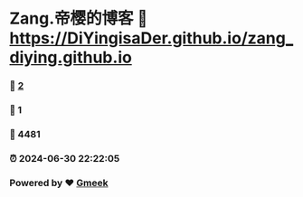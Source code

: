 # Zang.帝樱的博客 :link: https://DiYingisaDer.github.io/zang_diying.github.io 
### :page_facing_up: [2](https://DiYingisaDer.github.io/zang_diying.github.io/tag.html) 
### :speech_balloon: 1 
### :hibiscus: 4481 
### :alarm_clock: 2024-06-30 22:22:05 
### Powered by :heart: [Gmeek](https://github.com/Meekdai/Gmeek)

